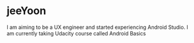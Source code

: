 # jeeYoon
I am aiming to be a UX engineer and started experiencing Android Studio. I am currently taking Udacity course called Android Basics

